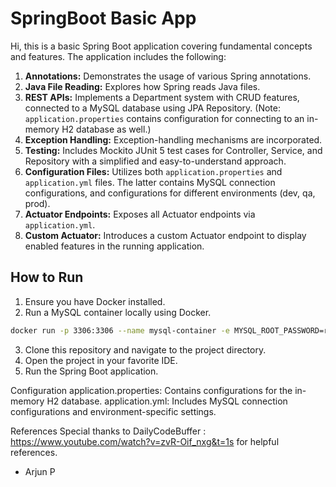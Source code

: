 # SpringBoot Basic App

Hi, this is a basic Spring Boot application covering fundamental concepts and features. The application includes the following:

1. **Annotations:** Demonstrates the usage of various Spring annotations.
2. **Java File Reading:** Explores how Spring reads Java files.
3. **REST APIs:** Implements a Department system with CRUD features, connected to a MySQL database using JPA Repository. (Note: `application.properties` contains configuration for connecting to an in-memory H2 database as well.)
4. **Exception Handling:** Exception-handling mechanisms are incorporated.
5. **Testing:** Includes Mockito JUnit 5 test cases for Controller, Service, and Repository with a simplified and easy-to-understand approach.
6. **Configuration Files:** Utilizes both `application.properties` and `application.yml` files. The latter contains MySQL connection configurations, and configurations for different environments (dev, qa, prod).
7. **Actuator Endpoints:** Exposes all Actuator endpoints via `application.yml`.
8. **Custom Actuator:** Introduces a custom Actuator endpoint to display enabled features in the running application.

## How to Run

1. Ensure you have Docker installed.
2. Run a MySQL container locally using Docker.

```bash
docker run -p 3306:3306 --name mysql-container -e MYSQL_ROOT_PASSWORD=root -e MYSQL_DATABASE=springbootdb -d mysql:latest
```

3. Clone this repository and navigate to the project directory.
4. Open the project in your favorite IDE.
5. Run the Spring Boot application.

Configuration
application.properties: Contains configurations for the in-memory H2 database.
application.yml: Includes MySQL connection configurations and environment-specific settings.

References
Special thanks to DailyCodeBuffer : https://www.youtube.com/watch?v=zvR-Oif_nxg&t=1s for helpful references.

- Arjun P
